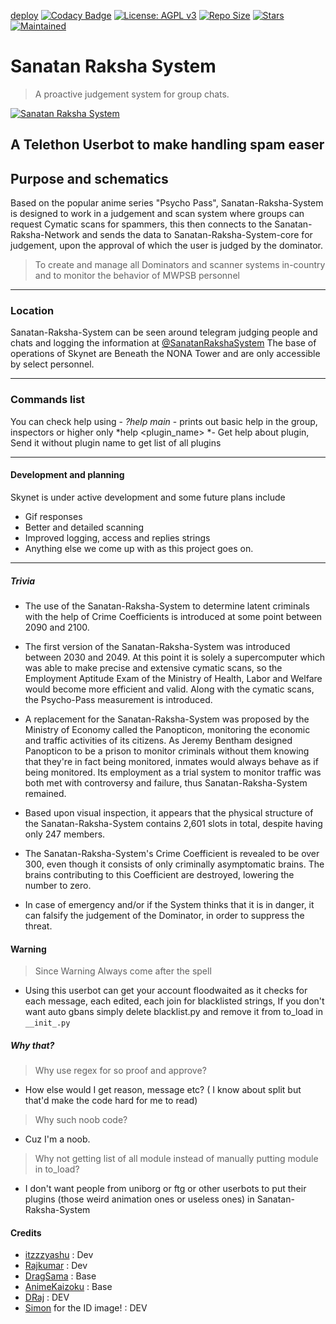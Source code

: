 [deploy](https://heroku.com/deploy?template=https://github.com/itzzzzyashu/Sanatan-Raksha-System-1.git)
[![Codacy Badge](https://api.codacy.com/project/badge/Grade/441b48966e9f4b58a643d7c4cee8ba66)](https://app.codacy.com/gh/Awesome-RJ/Skynet-System?utm_source=github.com&utm_medium=referral&utm_content=AnimeKaizoku/SkynetSystem&utm_campaign=Badge_Grade_Dashboard)
[![License: AGPL v3](https://img.shields.io/badge/License-AGPL%20v3-blue.svg)](https://www.gnu.org/licenses/agpl-3.0)
[![Repo Size](https://img.shields.io/github/repo-size/Awesome-RJ/Skynet-System)](https://github.com/Awesome-RJ/Skynet-System "Skynet X System")
[![Stars](https://img.shields.io/github/stars/Awesome-RJ/Skynet-System?style=social)](https://github.com/Awesome-RJ/Skynet-System "Skynet X System")
[![Maintained](https://img.shields.io/badge/Maintained-Yes-brightgreen)](https://github.com/Awesome-RJ/Skynet-System "Skynet X System")

# Sanatan Raksha System
> A proactive judgement system for group chats.

[![Sanatan Raksha System](https://telegra.ph/file/5e1498caef5ecaa21e8d3.jpg "Sanatan-Raksha-System")](https://github.com/itzzzzyashu/Sanatan-Raksha-System-1 "Sanatan Raksha System")

## A Telethon Userbot to make handling spam easer

## Purpose and schematics

Based on the popular anime series "Psycho Pass", Sanatan-Raksha-System is designed to work in a judgement and scan system where groups can request Cymatic scans for spammers, this then connects to the Sanatan-Raksha-Network and sends the data to Sanatan-Raksha-System-core for judgement, upon the approval of which the user is judged by the dominator.

> To create and manage all Dominators and scanner systems in-country and to monitor the behavior of MWPSB personnel

------------

### Location

Sanatan-Raksha-System can be seen around telegram judging people and chats and logging the information at [@SanatanRakshaSystem](http://t.me/SanatanRakshaSystem "@SanatanRakshaSystem")
The base of operations of Skynet are Beneath the NONA Tower and are only accessible by select personnel.

------------

### Commands list
You can check help using -
    *?help main* - prints out basic help in the group, inspectors or higher only
    *help <plugin_name> *- Get help about plugin, Send it without plugin name to get list of all plugins

------------

#### Development and planning

Skynet is under active development and some future plans include
- Gif responses
- Better and detailed scanning
- Improved logging, access and replies strings
- Anything else we come up with as this project goes on.

------------

##### Trivia
- The use of the Sanatan-Raksha-System to determine latent criminals with the help of Crime Coefficients is introduced at some point between 2090 and 2100.
- The first version of the Sanatan-Raksha-System was introduced between 2030 and 2049. At this point it is solely a supercomputer which was able to make precise and extensive cymatic scans, so the Employment Aptitude Exam of the Ministry of Health, Labor and Welfare would become more efficient and valid. Along with the cymatic scans, the Psycho-Pass measurement is introduced.

- A replacement for the Sanatan-Raksha-System was proposed by the Ministry of Economy called the Panopticon, monitoring the economic and traffic activities of its citizens. As Jeremy Bentham designed Panopticon to be a prison to monitor criminals without them knowing that they're in fact being monitored, inmates would always behave as if being monitored. Its employment as a trial system to monitor traffic was both met with controversy and failure, thus Sanatan-Raksha-System remained.

- Based upon visual inspection, it appears that the physical structure of the Sanatan-Raksha-System contains 2,601 slots in total, despite having only 247 members.

- The Sanatan-Raksha-System's Crime Coefficient is revealed to be over 300, even though it consists of only criminally asymptomatic brains. The brains contributing to this Coefficient are destroyed, lowering the number to zero.

- In case of emergency and/or if the System thinks that it is in danger, it can falsify the judgement of the Dominator, in order to suppress the threat.

#### Warning
> Since Warning Always come after the spell
- Using this userbot can get your account floodwaited as it checks for each message, each edited, each join for blacklisted strings, If you don't want auto gbans simply delete blacklist.py and remove it from to_load in `__init_.py`

##### Why that?

>Why use regex for so proof and approve?
- How else would I get reason, message etc? ( I know about split but that'd make the code hard for me to read)

>Why such noob code?
- Cuz I'm a noob.

>Why not getting list of all module instead of manually putting module in to_load?
- I don't want people from uniborg or ftg or other userbots to put their plugins (those weird animation ones or useless ones) in Sanatan-Raksha-System

#### Credits

- [itzzzyashu](https://github.com/itzzzyashu) : Dev
- [Rajkumar](https://github.com/Awesome-RJ/Skynet-System) : Dev
- [DragSama](https://github.com/sitischu) : Base
- [AnimeKaizoku](https://github.com/AnimeKaizoku) : Base
- [DRaj](https://github.com/draj48) : DEV
- [Simon](https://github.com/sitischu) for the ID image! : DEV
